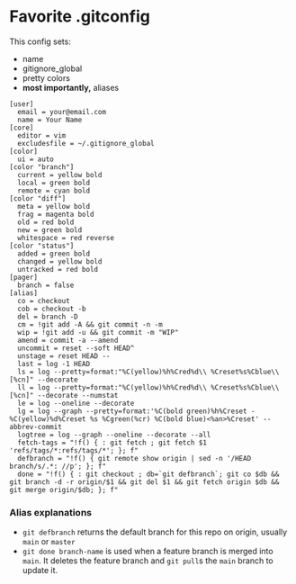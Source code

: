# Favorite .gitconfig

This config sets:
- name
- gitignore_global
- pretty colors
- **most importantly,** aliases

```
[user]
  email = your@email.com
  name = Your Name
[core]
  editor = vim
  excludesfile = ~/.gitignore_global
[color]
  ui = auto
[color "branch"]
  current = yellow bold
  local = green bold
  remote = cyan bold
[color "diff"]
  meta = yellow bold
  frag = magenta bold
  old = red bold
  new = green bold
  whitespace = red reverse
[color "status"]
  added = green bold
  changed = yellow bold
  untracked = red bold
[pager]
  branch = false
[alias]
  co = checkout
  cob = checkout -b
  del = branch -D
  cm = !git add -A && git commit -n -m
  wip = !git add -u && git commit -m "WIP"
  amend = commit -a --amend
  uncommit = reset --soft HEAD^
  unstage = reset HEAD --
  last = log -1 HEAD
  ls = log --pretty=format:"%C(yellow)%h%Cred%d\\ %Creset%s%Cblue\\ [%cn]" --decorate
  ll = log --pretty=format:"%C(yellow)%h%Cred%d\\ %Creset%s%Cblue\\ [%cn]" --decorate --numstat
  le = log --oneline --decorate
  lg = log --graph --pretty=format:'%C(bold green)%h%Creset -%C(yellow)%d%Creset %s %Cgreen(%cr) %C(bold blue)<%an>%Creset' --abbrev-commit
  logtree = log --graph --oneline --decorate --all
  fetch-tags = "!f() { : git fetch ; git fetch $1 'refs/tags/*:refs/tags/*'; }; f"
  defbranch = "!f() { git remote show origin | sed -n '/HEAD branch/s/.*: //p'; }; f"
  done = "!f() { : git checkout ; db=`git defbranch`; git co $db && git branch -d -r origin/$1 && git del $1 && git fetch origin $db && git merge origin/$db; }; f"
```

### Alias explanations
- `git defbranch` returns the default branch for this repo on origin, usually `main` or `master`
- `git done branch-name`  is used when a feature branch is merged into `main`. It deletes the feature branch and `git pull`s the `main` branch to update it.
